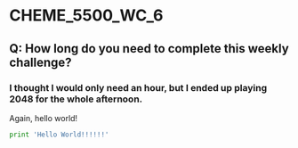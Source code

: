 # CHEME_5500_WC_6

## Q: How long do you need to complete this weekly challenge?

### I thought I would only need an hour, but I ended up playing 2048 for the whole afternoon.

Again, hello world!

```python
print 'Hello World!!!!!!'
```
